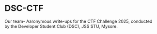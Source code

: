 # DSC-CTF
Our team- Aaronymous write-ups for the CTF Challenge 2025, conducted by the Developer Student Club (DSC), JSS STU, Mysore.

